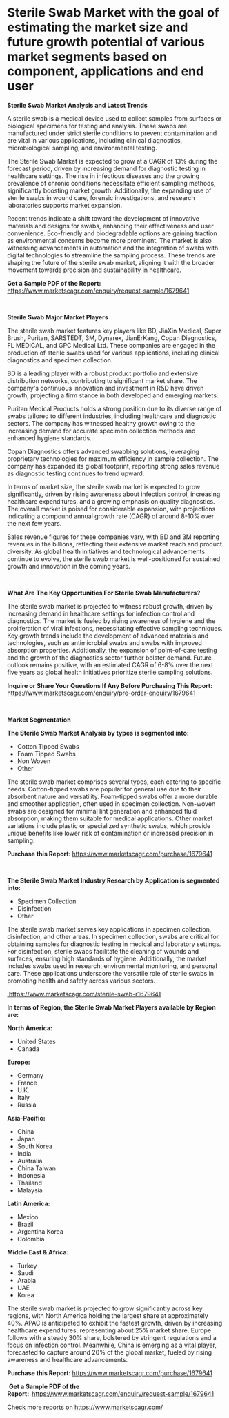 <p><h1>Sterile Swab Market with the goal of estimating the market size and future growth potential of various market segments based on component, applications and end user</h1></p><p><strong>Sterile Swab Market Analysis and Latest Trends</strong></p>
<p><p>A sterile swab is a medical device used to collect samples from surfaces or biological specimens for testing and analysis. These swabs are manufactured under strict sterile conditions to prevent contamination and are vital in various applications, including clinical diagnostics, microbiological sampling, and environmental testing.</p><p>The Sterile Swab Market is expected to grow at a CAGR of 13% during the forecast period, driven by increasing demand for diagnostic testing in healthcare settings. The rise in infectious diseases and the growing prevalence of chronic conditions necessitate efficient sampling methods, significantly boosting market growth. Additionally, the expanding use of sterile swabs in wound care, forensic investigations, and research laboratories supports market expansion. </p><p>Recent trends indicate a shift toward the development of innovative materials and designs for swabs, enhancing their effectiveness and user convenience. Eco-friendly and biodegradable options are gaining traction as environmental concerns become more prominent. The market is also witnessing advancements in automation and the integration of swabs with digital technologies to streamline the sampling process. These trends are shaping the future of the sterile swab market, aligning it with the broader movement towards precision and sustainability in healthcare.</p></p>
<p><strong>Get a Sample PDF of the Report:&nbsp;</strong> <a href="https://www.marketscagr.com/enquiry/request-sample/1679641?utm_campaign=2733&utm_medium=2&utm_source=Github&utm_content=ia&utm_term=25032025&utm_id=sterile-swab">https://www.marketscagr.com/enquiry/request-sample/1679641</a></p>
<p>&nbsp;</p>
<p><strong>Sterile Swab Major Market Players</strong></p>
<p><p>The sterile swab market features key players like BD, JiaXin Medical, Super Brush, Puritan, SARSTEDT, 3M, Dynarex, JianErKang, Copan Diagnostics, FL MEDICAL, and GPC Medical Ltd. These companies are engaged in the production of sterile swabs used for various applications, including clinical diagnostics and specimen collection.</p><p>BD is a leading player with a robust product portfolio and extensive distribution networks, contributing to significant market share. The company's continuous innovation and investment in R&D have driven growth, projecting a firm stance in both developed and emerging markets.</p><p>Puritan Medical Products holds a strong position due to its diverse range of swabs tailored to different industries, including healthcare and diagnostic sectors. The company has witnessed healthy growth owing to the increasing demand for accurate specimen collection methods and enhanced hygiene standards.</p><p>Copan Diagnostics offers advanced swabbing solutions, leveraging proprietary technologies for maximum efficiency in sample collection. The company has expanded its global footprint, reporting strong sales revenue as diagnostic testing continues to trend upward.</p><p>In terms of market size, the sterile swab market is expected to grow significantly, driven by rising awareness about infection control, increasing healthcare expenditures, and a growing emphasis on quality diagnostics. The overall market is poised for considerable expansion, with projections indicating a compound annual growth rate (CAGR) of around 8-10% over the next few years.</p><p>Sales revenue figures for these companies vary, with BD and 3M reporting revenues in the billions, reflecting their extensive market reach and product diversity. As global health initiatives and technological advancements continue to evolve, the sterile swab market is well-positioned for sustained growth and innovation in the coming years.</p></p>
<p>&nbsp;</p>
<p><strong>What Are The Key Opportunities For Sterile Swab Manufacturers?</strong></p>
<p><p>The sterile swab market is projected to witness robust growth, driven by increasing demand in healthcare settings for infection control and diagnostics. The market is fueled by rising awareness of hygiene and the proliferation of viral infections, necessitating effective sampling techniques. Key growth trends include the development of advanced materials and technologies, such as antimicrobial swabs and swabs with improved absorption properties. Additionally, the expansion of point-of-care testing and the growth of the diagnostics sector further bolster demand. Future outlook remains positive, with an estimated CAGR of 6-8% over the next five years as global health initiatives prioritize sterile sampling solutions.</p></p>
<p><strong>Inquire or Share Your Questions If Any Before Purchasing This Report:</strong> <a href="https://www.marketscagr.com/enquiry/pre-order-enquiry/1679641?utm_campaign=2733&utm_medium=2&utm_source=Github&utm_content=ia&utm_term=25032025&utm_id=sterile-swab">https://www.marketscagr.com/enquiry/pre-order-enquiry/1679641</a></p>
<p>&nbsp;</p>
<p><strong>Market Segmentation</strong></p>
<p><strong>The Sterile Swab Market Analysis by types is segmented into:</strong></p>
<p><ul><li>Cotton Tipped Swabs</li><li>Foam Tipped Swabs</li><li>Non Woven</li><li>Other</li></ul></p>
<p><p>The sterile swab market comprises several types, each catering to specific needs. Cotton-tipped swabs are popular for general use due to their absorbent nature and versatility. Foam-tipped swabs offer a more durable and smoother application, often used in specimen collection. Non-woven swabs are designed for minimal lint generation and enhanced fluid absorption, making them suitable for medical applications. Other market variations include plastic or specialized synthetic swabs, which provide unique benefits like lower risk of contamination or increased precision in sampling.</p></p>
<p><strong>Purchase this Report:&nbsp;</strong><a href="https://www.marketscagr.com/purchase/1679641?utm_campaign=2733&utm_medium=2&utm_source=Github&utm_content=ia&utm_term=25032025&utm_id=sterile-swab">https://www.marketscagr.com/purchase/1679641</a></p>
<p>&nbsp;</p>
<p><strong>The Sterile Swab Market Industry Research by Application is segmented into:</strong></p>
<p><ul><li>Specimen Collection</li><li>Disinfection</li><li>Other</li></ul></p>
<p><p>The sterile swab market serves key applications in specimen collection, disinfection, and other areas. In specimen collection, swabs are critical for obtaining samples for diagnostic testing in medical and laboratory settings. For disinfection, sterile swabs facilitate the cleaning of wounds and surfaces, ensuring high standards of hygiene. Additionally, the market includes swabs used in research, environmental monitoring, and personal care. These applications underscore the versatile role of sterile swabs in promoting health and safety across various sectors.</p></p>
<p><a href="https://www.marketscagr.com/sterile-swab-r1679641?utm_campaign=2733&utm_medium=2&utm_source=Github&utm_content=ia&utm_term=25032025&utm_id=sterile-swab">&nbsp;https://www.marketscagr.com/sterile-swab-r1679641</a></p>
<p><strong>In terms of Region, the Sterile Swab Market Players available by Region are:</strong></p>
<p>
    <p> <strong> North America: </strong>
        <ul>
            <li>United States</li>
            <li>Canada</li>
        </ul>
        </p> 
    <p> <strong> Europe: </strong>
        <ul>
            <li>Germany</li>
            <li>France</li>
            <li>U.K.</li>
            <li>Italy</li>
            <li>Russia</li>
        </ul>
        </p> 
    <p> <strong> Asia-Pacific: </strong>
        <ul>
            <li>China</li>
            <li>Japan</li>
            <li>South Korea</li>
            <li>India</li>
            <li>Australia</li>
            <li>China Taiwan</li>
            <li>Indonesia</li>
            <li>Thailand</li>
            <li>Malaysia</li>
        </ul>
        </p> 
    <p> <strong> Latin America: </strong>
        <ul>
            <li>Mexico</li>
            <li>Brazil</li>
            <li>Argentina Korea</li>
            <li>Colombia</li>
        </ul>
        </p> 
    <p> <strong> Middle East & Africa: </strong>
        <ul>
            <li>Turkey</li>
            <li>Saudi</li>
            <li>Arabia</li>
            <li>UAE</li>
            <li>Korea</li>
        </ul>
    </p>
    </p>
<p><p>The sterile swab market is projected to grow significantly across key regions, with North America holding the largest share at approximately 40%. APAC is anticipated to exhibit the fastest growth, driven by increasing healthcare expenditures, representing about 25% market share. Europe follows with a steady 30% share, bolstered by stringent regulations and a focus on infection control. Meanwhile, China is emerging as a vital player, forecasted to capture around 20% of the global market, fueled by rising awareness and healthcare advancements.</p></p>
<p><strong>Purchase this Report: </strong><a href="https://www.marketscagr.com/purchase/1679641?utm_campaign=2733&utm_medium=2&utm_source=Github&utm_content=ia&utm_term=25032025&utm_id=sterile-swab">https://www.marketscagr.com/purchase/1679641</a></p>
<p>&nbsp;<strong>Get a Sample PDF of the Report:&nbsp;&nbsp;</strong><a href="https://www.marketscagr.com/enquiry/request-sample/1679641?utm_campaign=2733&utm_medium=2&utm_source=Github&utm_content=ia&utm_term=25032025&utm_id=sterile-swab">https://www.marketscagr.com/enquiry/request-sample/1679641</a></p>
<p><strong></strong></p>
<p>Check more reports on <a href="https://www.marketscagr.com/?utm_campaign=2733&utm_medium=2&utm_source=Github&utm_content=ia&utm_term=25032025&utm_id=sterile-swab">https://www.marketscagr.com/</a></p>